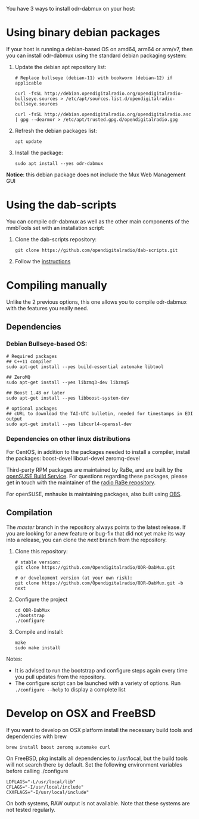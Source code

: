 You have 3 ways to install odr-dabmux on your host:

# Using binary debian packages
If your host is running a debian-based OS on amd64, arm64 or arm/v7, then you can install odr-dabmux using the standard debian packaging system:
1. Update the debian apt repository list:
   ```
   # Replace bullseye (debian-11) with bookworm (debian-12) if applicable

   curl -fsSL http://debian.opendigitalradio.org/opendigitalradio-bullseye.sources > /etc/apt/sources.list.d/opendigitalradio-bullseye.sources

   curl -fsSL http://debian.opendigitalradio.org/opendigitalradio.asc | gpg --dearmor > /etc/apt/trusted.gpg.d/opendigitalradio.gpg
   ```
1. Refresh the debian packages list:
   ```
   apt update
   ```
1. Install the package:
   ```
   sudo apt install --yes odr-dabmux
   ```

**Notice**: this debian package does not include the Mux Web Management GUI

# Using the dab-scripts
You can compile odr-dabmux as well as the other main components of the mmbTools set with an installation script:
1. Clone the dab-scripts repository:
   ```
   git clone https://github.com/opendigitalradio/dab-scripts.git
   ```
1. Follow the [instructions](https://github.com/Opendigitalradio/dab-scripts/tree/master/install)

# Compiling manually
Unlike the 2 previous options, this one allows you to compile odr-dabmux with the features you really need.

## Dependencies
### Debian Bullseye-based OS:
```
# Required packages
## C++11 compiler
sudo apt-get install --yes build-essential automake libtool

## ZeroMQ
sudo apt-get install --yes libzmq3-dev libzmq5

## Boost 1.48 or later
sudo apt-get install --yes libboost-system-dev

# optional packages
## cURL to download the TAI-UTC bulletin, needed for timestamps in EDI output
sudo apt-get install --yes libcurl4-openssl-dev
```

### Dependencies on other linux distributions
For CentOS, in addition to the packages needed to install a compiler, install the packages:
boost-devel libcurl-devel zeromq-devel

Third-party RPM packages are maintained by RaBe, and are built by the
[openSUSE Build Service](https://build.opensuse.org/project/show/home:radiorabe:dab).
For questions regarding these packages, please get in touch with the maintainer of
the [radio RaBe repository](https://github.com/radiorabe/).

For openSUSE, mnhauke is maintaining packages, also built using
[OBS](https://build.opensuse.org/project/show/home:mnhauke:ODR-mmbTools).

## Compilation
The *master* branch in the repository always points to the
latest release. If you are looking for a new feature or bug-fix
that did not yet make its way into a release, you can clone the
*next* branch from the repository.

1. Clone this repository:
   ```
   # stable version:
   git clone https://github.com/Opendigitalradio/ODR-DabMux.git

   # or development version (at your own risk):
   git clone https://github.com/Opendigitalradio/ODR-DabMux.git -b next
   ```
1. Configure the project
   ```
   cd ODR-DabMux
   ./bootstrap
   ./configure
   ```
1. Compile and install:
   ```
   make
   sudo make install
   ```

Notes:
- It is advised to run the bootstrap and configure steps again every time you pull updates from the repository.
- The configure script can be launched with a variety of options. Run `./configure --help` to display a complete list

# Develop on OSX and FreeBSD
If you want to develop on OSX platform install the necessary build tools
and dependencies with brew

    brew install boost zeromq automake curl

On FreeBSD, pkg installs all dependencies to /usr/local, but the build
tools will not search there by default. Set the following environment variables
before calling ./configure

    LDFLAGS="-L/usr/local/lib"
    CFLAGS="-I/usr/local/include"
    CXXFLAGS="-I/usr/local/include"

On both systems, RAW output is not available. Note that these systems
are not tested regularly.
